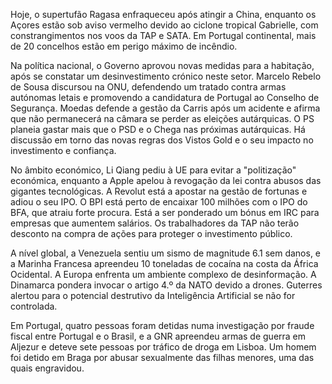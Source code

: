 Hoje, o supertufão Ragasa enfraqueceu após atingir a China, enquanto os Açores estão sob aviso vermelho devido ao ciclone tropical Gabrielle, com constrangimentos nos voos da TAP e SATA. Em Portugal continental, mais de 20 concelhos estão em perigo máximo de incêndio.

Na política nacional, o Governo aprovou novas medidas para a habitação, após se constatar um desinvestimento crónico neste setor. Marcelo Rebelo de Sousa discursou na ONU, defendendo um tratado contra armas autónomas letais e promovendo a candidatura de Portugal ao Conselho de Segurança. Moedas defende a gestão da Carris após um acidente e afirma que não permanecerá na câmara se perder as eleições autárquicas. O PS planeia gastar mais que o PSD e o Chega nas próximas autárquicas. Há discussão em torno das novas regras dos Vistos Gold e o seu impacto no investimento e confiança.

No âmbito económico, Li Qiang pediu à UE para evitar a "politização" económica, enquanto a Apple apelou à revogação da lei contra abusos das gigantes tecnológicas. A Revolut está a apostar na gestão de fortunas e adiou o seu IPO. O BPI está perto de encaixar 100 milhões com o IPO do BFA, que atraiu forte procura. Está a ser ponderado um bónus em IRC para empresas que aumentem salários. Os trabalhadores da TAP não terão desconto na compra de ações para proteger o investimento público.

A nível global, a Venezuela sentiu um sismo de magnitude 6.1 sem danos, e a Marinha Francesa apreendeu 10 toneladas de cocaína na costa da África Ocidental. A Europa enfrenta um ambiente complexo de desinformação. A Dinamarca pondera invocar o artigo 4.º da NATO devido a drones. Guterres alertou para o potencial destrutivo da Inteligência Artificial se não for controlada.

Em Portugal, quatro pessoas foram detidas numa investigação por fraude fiscal entre Portugal e o Brasil, e a GNR apreendeu armas de guerra em Aljezur e deteve sete pessoas por tráfico de droga em Lisboa. Um homem foi detido em Braga por abusar sexualmente das filhas menores, uma das quais engravidou.
